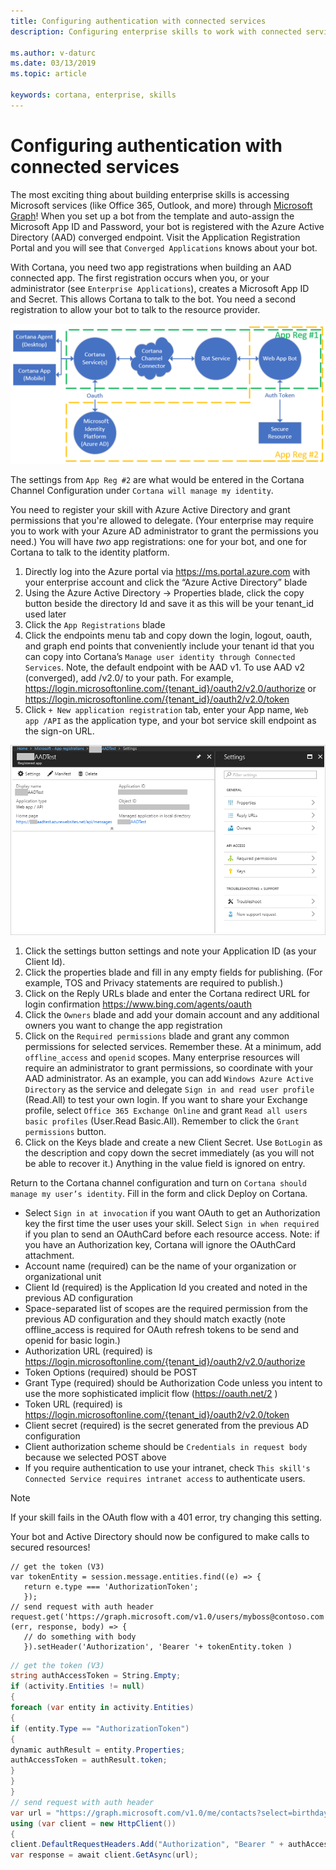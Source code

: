 ```yaml
---
title: Configuring authentication with connected services
description: Configuring enterprise skills to work with connected services.

ms.author: v-daturc
ms.date: 03/13/2019
ms.topic: article

keywords: cortana, enterprise, skills
---
```


# Configuring authentication with connected services

The most exciting thing about building enterprise skills is accessing Microsoft services (like Office 365, Outlook, and more) through [Microsoft Graph](https://developer.microsoft.com/en-us/graph/docs/concepts/overview)! When you set up a bot from the template and auto-assign the Microsoft App ID and Password, your bot is registered with the Azure Active Directory (AAD) converged endpoint. Visit the Application Registration Portal and you will see that `Converged Applications` knows about your bot.

With Cortana, you need two app registrations when building an AAD connected app. The first registration occurs when you, or your administrator (see `Enterprise Applications`), creates a Microsoft App ID and Secret. This allows Cortana to talk to the bot. You need a second registration to allow your bot to talk to the resource provider.

![Overview](../media/images/configuring-authentication-connected-services-01.png)

The settings from `App Reg #2` are what would be entered in the Cortana Channel Configuration under `Cortana will manage my identity`.

You need to register your skill with Azure Active Directory and grant permissions that you're allowed to delegate. (Your enterprise may require you to work with your Azure AD administrator to grant the permissions you need.) You will have *two* app registrations: one for your bot, and one for Cortana to talk to the identity platform.

1. Directly log into the Azure portal via https://ms.portal.azure.com with your enterprise account and click the “Azure Active Directory” blade
1. Using the Azure Active Directory -> Properties blade, click the copy button beside the directory Id and save it as this will be your tenant_id used later
1. Click the `App Registrations` blade
1. Click the endpoints menu tab and copy down the login, logout, oauth, and graph end points that conveniently include your tenant id that you can copy into Cortana’s `Manage user identity through Connected Services`. Note, the default endpoint with be AAD v1. To use AAD v2 (converged), add /v2.0/ to your path. For example, https://login.microsoftonline.com/{tenant_id}/oauth2/v2.0/authorize or https://login.microsoftonline.com/{tenant_id}/oauth2/v2.0/token 
1. Click `+ New application registration` tab, enter your App name, `Web app /API` as the application type, and your bot service skill endpoint as the sign-on URL.

![Overview](../media/images/configuring-authentication-connected-services-02.png)

1. Click the settings button settings and note your Application ID (as your Client Id).
1. Click the properties blade and fill in any empty fields for publishing. (For example, TOS and Privacy statements are required to publish.)
1. Click on the Reply URLs blade and enter the Cortana redirect URL for login confirmation https://www.bing.com/agents/oauth
1. Click the `Owners` blade and add your domain account and any additional owners you want to change the app registration
1. Click on the `Required permissions` blade and grant any common permissions for selected services. Remember these. At a minimum, add `offline_access` and `openid` scopes.
   Many enterprise resources will require an administrator to grant permissions, so coordinate with your AAD administrator. As an example, you can add `Windows Azure Active Directory` as the service and delegate `Sign in and read user profile` (Read.All) to test your own login. If you want to share your Exchange profile, select `Office 365 Exchange Online` and grant `Read all users basic profiles` (User.Read Basic.All). Remember to click the `Grant permissions` button.
1. Click on the Keys blade and create a new Client Secret. Use `BotLogin` as the description and copy down the secret immediately (as you will not be able to recover it.) Anything in the value field is ignored on entry.

Return to the Cortana channel configuration and turn on `Cortana should manage my user’s identity`. Fill in the form and click Deploy on Cortana.

- Select `Sign in at invocation` if you want OAuth to get an Authorization key the first time the user uses your skill. Select `Sign in when required` if you plan to send an OAuthCard before each resource access. Note: if you have an Authorization key, Cortana will ignore the OAuthCard attachment.
- Account name (required) can be the name of your organization or organizational unit
- Client Id (required) is the Application Id you created and noted in the previous AD configuration
- Space-separated list of scopes are the required permission from the previous AD configuration and they should match exactly (note offline_access is required for OAuth refresh tokens to be send and openid for basic login.)
- Authorization URL (required) is https://login.microsoftonline.com/{tenant_id}/oauth2/v2.0/authorize
- Token Options (required) should be POST
- Grant Type (required) should be Authorization Code unless you intent to use the more sophisticated implicit flow (https://oauth.net/2 )
- Token URL (required) is https://login.microsoftonline.com/{tenant_id}/oauth2/v2.0/token
- Client secret (required) is the secret generated from the previous AD configuration
- Client authorization scheme should be `Credentials in request body` because we selected POST above
- If you require authentication to use your intranet, check `This skill's Connected Service requires intranet access` to authenticate users.

>[!Note]
>If your skill fails in the OAuth flow with a 401 error, try changing this setting.

Your bot and Active Directory should now be configured to make calls to secured resources!

```nodejs
// get the token (V3)
var tokenEntity = session.message.entities.find((e) => {
   return e.type === 'AuthorizationToken';
   });
// send request with auth header    
request.get('https://graph.microsoft.com/v1.0/users/myboss@contoso.com', (err, response, body) => {
   // do something with body
   }).setHeader('Authorization', 'Bearer '+ tokenEntity.token )
```

```c#
// get the token (V3)
string authAccessToken = String.Empty;
if (activity.Entities != null)
{
foreach (var entity in activity.Entities)
{
if (entity.Type == "AuthorizationToken")
{
dynamic authResult = entity.Properties;
authAccessToken = authResult.token;
}
}
}
// send request with auth header
var url = "https://graph.microsoft.com/v1.0/me/contacts?select=birthday,nickName,surname,givenName";
using (var client = new HttpClient())
{
client.DefaultRequestHeaders.Add("Authorization", "Bearer " + authAccessToken);
var response = await client.GetAsync(url);
```
